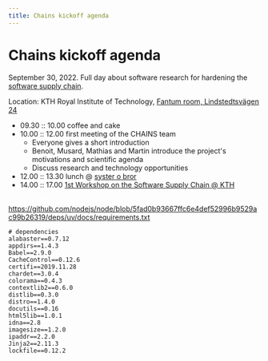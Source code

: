 ```yaml
---
title: Chains kickoff agenda
---
```


# Chains kickoff agenda

September 30, 2022. Full day about software research for hardening the [software supply chain](https://ieeexplore.ieee.org/iel7/8013/9740698/09740718.pdf?casa_token=KSf4UwB5iDgAAAAA:7zZF3diR334b4239kTfgmFXBWnQNNApbJ4SM42QUjsW6oi11-Rtxw8WjL4NPOc7Ae2oxiPOkHUA).

Location: KTH Royal Institute of Technology, [Fantum room, Lindstedtsvägen 24](https://www.kth.se/places/room/id/c9ec01ab-b536-4be6-b82a-0d52ddadb2e6)

- 09.30 :: 10.00 coffee and cake
- 10.00 :: 12.00 first meeting of the CHAINS team
  - Everyone gives a short introduction  
  - Benoit, Musard, Mathias and Martin introduce the project's motivations and scientific agenda 
  - Discuss research and technology opportunities
- 12.00 :: 13.30 lunch @ [syster o bror](https://www.wired.com/story/biggest-hacker-rickroll-high-school-prank/)
- 14.00 :: 17.00 [1st Workshop on the Software Supply Chain @ KTH](https://chains.proj.kth.se/software-suppply-chain-workshop-1)

<span style="color:white">excerpt of the supply chain of node.js : https://github.com/nodejs/node/blob/5fad0b93667ffc6e4def52996b9529ac99b26319/deps/uv/docs/requirements.txt</span>


```
# dependencies
alabaster==0.7.12
appdirs==1.4.3
Babel==2.9.0
CacheControl==0.12.6
certifi==2019.11.28
chardet==3.0.4
colorama==0.4.3
contextlib2==0.6.0
distlib==0.3.0
distro==1.4.0
docutils==0.16
html5lib==1.0.1
idna==2.8
imagesize==1.2.0
ipaddr==2.2.0
Jinja2==2.11.3
lockfile==0.12.2
```
